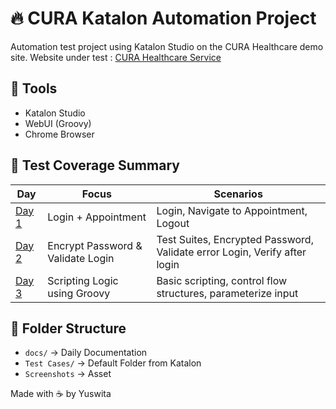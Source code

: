 # 🔥 CURA Katalon Automation Project

Automation test project using Katalon Studio on the CURA Healthcare demo site. Website under test : [CURA Healthcare Service](https://katalon-demo-cura.herokuapp.com/)

## 🔧 Tools
- Katalon Studio
- WebUI (Groovy)
- Chrome Browser

## 🧪 Test Coverage Summary

| Day | Focus | Scenarios |
|-----|-------|-----------|
| [Day 1](docs/day1-login-appointment.md) | Login + Appointment | Login, Navigate to Appointment, Logout |
| [Day 2](docs/day2-negative-login.md) | Encrypt Password & Validate Login | Test Suites, Encrypted Password, Validate error Login, Verify after login |
| [Day 3](docs/day3-basic-scripting.md) | Scripting Logic using Groovy | Basic scripting, control flow structures, parameterize input |


## 📂 Folder Structure

- `docs/` → Daily Documentation
- `Test Cases/` → Default Folder from Katalon
- `Screenshots` → Asset

Made with ☕ by Yuswita

